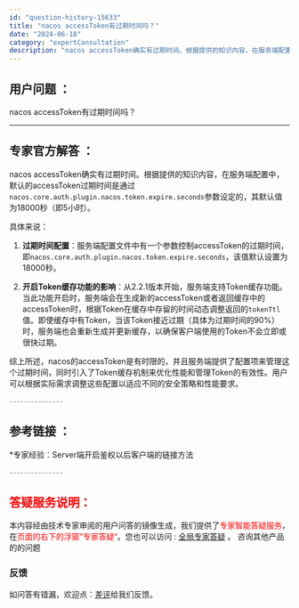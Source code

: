```yaml
---
id: "question-history-15633"
title: "nacos accessToken有过期时间吗？"
date: "2024-06-18"
category: "expertConsultation"
description: "nacos accessToken确实有过期时间。根据提供的知识内容，在服务端配置中，默认的accessToken过期时间是通过`nacos.core.auth.plugin.nacos.token.expire.seconds`参数设定的，其默认值为18000秒（即5小时）。具体来说：1. **过"
---
```


## 用户问题 ： 
 nacos accessToken有过期时间吗？  

---------------
## 专家官方解答 ：

nacos accessToken确实有过期时间。根据提供的知识内容，在服务端配置中，默认的accessToken过期时间是通过`nacos.core.auth.plugin.nacos.token.expire.seconds`参数设定的，其默认值为18000秒（即5小时）。

具体来说：
1. **过期时间配置**：服务端配置文件中有一个参数控制accessToken的过期时间，即`nacos.core.auth.plugin.nacos.token.expire.seconds`，该值默认设置为18000秒。
   
2. **开启Token缓存功能的影响**：从2.2.1版本开始，服务端支持Token缓存功能。当此功能开启时，服务端会在生成新的accessToken或者返回缓存中的accessToken时，根据Token在缓存中存留的时间动态调整返回的`tokenTtl`值。即使缓存中有Token，当该Token接近过期（具体为过期时间的90%）时，服务端也会重新生成并更新缓存，以确保客户端使用的Token不会立即或很快过期。

综上所述，nacos的accessToken是有时限的，并且服务端提供了配置项来管理这个过期时间，同时引入了Token缓存机制来优化性能和管理Token的有效性。用户可以根据实际需求调整这些配置以适应不同的安全策略和性能要求。


<font color="#949494">---------------</font> 


## 参考链接 ：

*专家经验：Server端开启鉴权以后客户端的链接方法 


 <font color="#949494">---------------</font> 
 


## <font color="#FF0000">答疑服务说明：</font> 

本内容经由技术专家审阅的用户问答的镜像生成，我们提供了<font color="#FF0000">专家智能答疑服务</font>，在<font color="#FF0000">页面的右下的浮窗”专家答疑“</font>。您也可以访问 : [全局专家答疑](https://answer.opensource.alibaba.com/docs/intro) 。 咨询其他产品的的问题

### 反馈
如问答有错漏，欢迎点：[差评](https://ai.nacos.io/user/feedbackByEnhancerGradePOJOID?enhancerGradePOJOId=15685)给我们反馈。
